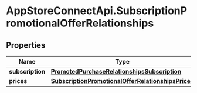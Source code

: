 # AppStoreConnectApi.SubscriptionPromotionalOfferRelationships

## Properties

Name | Type | Description | Notes
------------ | ------------- | ------------- | -------------
**subscription** | [**PromotedPurchaseRelationshipsSubscription**](PromotedPurchaseRelationshipsSubscription.md) |  | [optional] 
**prices** | [**SubscriptionPromotionalOfferRelationshipsPrices**](SubscriptionPromotionalOfferRelationshipsPrices.md) |  | [optional] 



